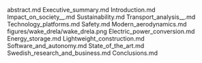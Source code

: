 abstract.md
Executive_summary.md
Introduction.md
Impact_on_society__.md
Sustainability.md
Transport_analysis__.md
Technology_platforms.md
Safety.md
Modern_aerodynamics.md
figures/wake_drela/wake_drela.png
Electric_power_conversion.md
Energy_storage.md
Lightweight_construction.md
Software_and_autonomy.md
State_of_the_art.md
Swedish_research_and_business.md
Conclusions.md